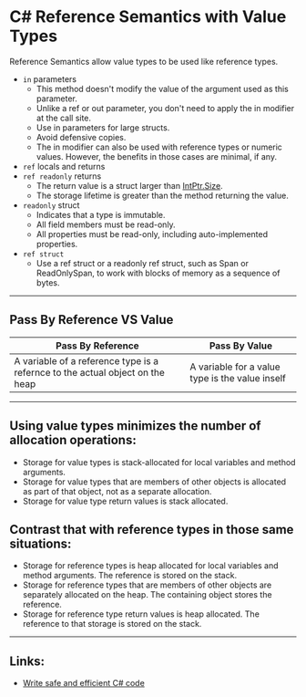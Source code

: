 # C# Reference Semantics with Value Types
Reference Semantics allow value types to be used like reference types.

* `in` parameters
  - This method doesn't modify the value of the argument used as this parameter.
  - Unlike a ref or out parameter, you don't need to apply the in modifier at the call site.
  - Use in parameters for large structs.
  - Avoid defensive copies.
  - The in modifier can also be used with reference types or numeric values. However, the benefits in those cases are minimal, if any.
* `ref` locals and returns
* `ref readonly` returns
  - The return value is a struct larger than [IntPtr.Size](https://learn.microsoft.com/en-us/dotnet/api/system.intptr.size?view=net-6.0).
  - The storage lifetime is greater than the method returning the value.
* `readonly` struct
  - Indicates that a type is immutable.
  - All field members must be read-only.
  - All properties must be read-only, including auto-implemented properties.  
* `ref struct`
  - Use a ref struct or a readonly ref struct, such as Span<T> or ReadOnlySpan<T>, to work with blocks of memory as a sequence of bytes.
--- 
## Pass By Reference VS Value

| Pass By Reference | Pass By Value |
|---|---|
| A variable of a reference type is a refernce to the actual object on the heap | A variable for a value type is the value inself

---
## Using value types minimizes the number of allocation operations:
*  Storage for value types is stack-allocated for local variables and method arguments.
*  Storage for value types that are members of other objects is allocated as part of that object, not as a separate allocation.
*  Storage for value type return values is stack allocated.

## Contrast that with reference types in those same situations:
* Storage for reference types is heap allocated for local variables and method arguments. The reference is stored on the stack.
* Storage for reference types that are members of other objects are separately allocated on the heap. The containing object stores the reference.
* Storage for reference type return values is heap allocated. The reference to that storage is stored on the stack.
---
## Links:
* [Write safe and efficient C# code](https://learn.microsoft.com/en-us/dotnet/csharp/write-safe-efficient-code)
